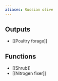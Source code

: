 ```yaml
---
aliases: Russian olive
---
```

## Outputs
- [[Poultry forage]]
## Functions
- [[Shrub]]
- [[Nitrogen fixer]]